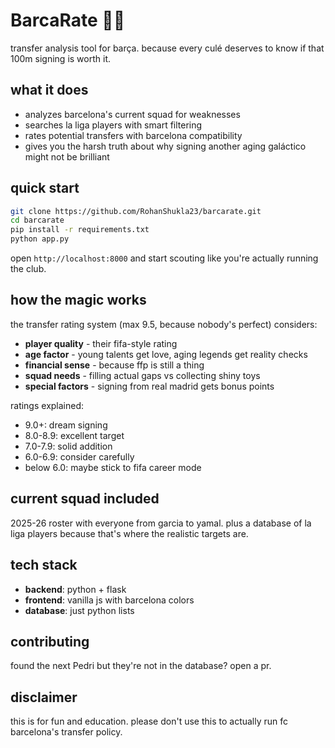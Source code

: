 # BarcaRate 🔴🔵

transfer analysis tool for barça. because every culé deserves to know if that 100m signing is worth it.

## what it does

- analyzes barcelona's current squad for weaknesses
- searches la liga players with smart filtering  
- rates potential transfers with barcelona compatibility
- gives you the harsh truth about why signing another aging galáctico might not be brilliant

## quick start

```bash
git clone https://github.com/RohanShukla23/barcarate.git
cd barcarate
pip install -r requirements.txt
python app.py
```

open `http://localhost:8000` and start scouting like you're actually running the club.

## how the magic works

the transfer rating system (max 9.5, because nobody's perfect) considers:

- **player quality** - their fifa-style rating
- **age factor** - young talents get love, aging legends get reality checks
- **financial sense** - because ffp is still a thing
- **squad needs** - filling actual gaps vs collecting shiny toys
- **special factors** - signing from real madrid gets bonus points

ratings explained:
- 9.0+: dream signing
- 8.0-8.9: excellent target
- 7.0-7.9: solid addition
- 6.0-6.9: consider carefully
- below 6.0: maybe stick to fifa career mode

## current squad included

2025-26 roster with everyone from garcia to yamal. plus a database of la liga players because that's where the realistic targets are.

## tech stack

- **backend**: python + flask
- **frontend**: vanilla js with barcelona colors
- **database**: just python lists

## contributing

found the next Pedri but they're not in the database? open a pr.

## disclaimer

this is for fun and education. please don't use this to actually run fc barcelona's transfer policy.
